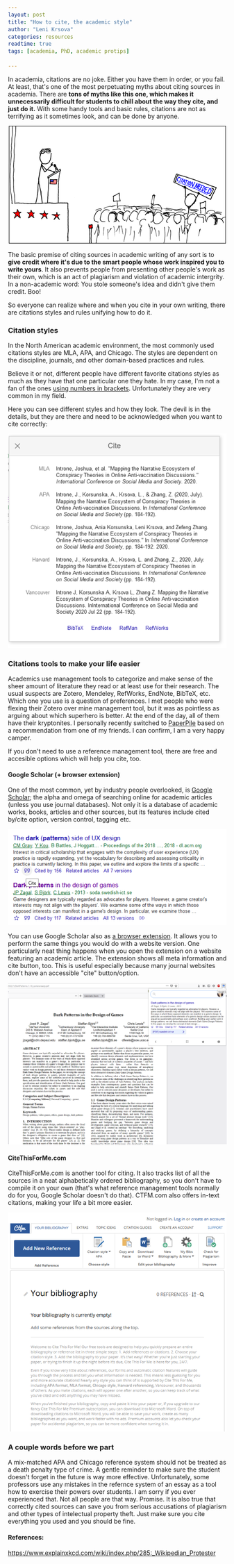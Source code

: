 ```yaml
---
layout: post
title: "How to cite, the academic style"
author: "Leni Krsova"
categories: resources
readtime: true
tags: [academia, PhD, academic protips]

---
```

In academia, citations are no joke. Either you have them in order, or you fail. At least, that's  one of the most perpetuating myths about citing sources in academia. There are **tons of myths like this one, which makes it unnecessarily difficult for students to chill about the way they cite, and just do it.** With some handy tools and basic rules, citations are not as terrifying as it sometimes look, and can be done by anyone.

<div style="text-align: center"><img src="/assets/img/citation.png"></div>

The basic premise of citing sources in academic writing of any sort is to **give credit where it's due to the smart people whose work inspired you to write yours**. It also prevents people from presenting other people's work as their own, which is an act of plagiarism and violation of academic intergrity. In a non-academic word: You stole someone's idea and didn't give them credit.  Boo!

So everyone can realize where and when you cite in your own writing, there are citations styles and rules unifying how to do it.

### Citation styles 
In the North American academic environment, the most commonly used citations styles are MLA, APA, and Chicago. The styles are dependent on the discipline, journals, and other domain-based practices and rules.

Believe it or not, different people have different favorite citations styles as much as they have that one particular one they hate. In my case, I'm not a fan of the ones <a href="https://www.bibguru.com/blog/citation-styles-numbers-in-brackets/">using numbers in brackets</a>. Unfortunately they are very common in my field. 

Here you can see different styles and how they look. The devil is in the details, but they are there and need to be acknowledged when you want to cite correctly:
<div style="text-align: center"><img src="/assets/img/citations-styles.PNG"></div>

### Citations tools to make your life easier
Academics use management tools to categorize and make sense of the sheer amount of literature they read or at least use for their research. The usual suspects are Zotero, Mendeley, RefWorks, EndNote, BibTeX, etc. Which one you use is a question of preferences. I met people who were flexing their Zotero over mine management tool, but it was as pointless as arguing about which superhero is better. At the end of the day, all of them have their kryptonites. I personally recently switched to <a href="https://paperpile.com/">PaperPile</a> based on a recommendation from one of my friends. I can confirm, I am a very happy camper. 

If you don't need to use a reference management tool, there are free and accesible options which will help you cite, too.

#### Google Scholar (+ browser extension)
One of the most common, yet by industry people overlooked, is <a href="https://scholar.google.com/">Google Scholar</a>; the alpha and omega of searching online for academic articles (unless you use journal databases). Not only it is a database of academic works, books, articles and other sources, but its features include cited by/cite option, version control, tagging etc.

<div style="text-align: center"><img src="/assets/img/cite-button.PNG"></div>

You can use Google Scholar also as <a href="https://scholar.google.com/scholar_settings?sciifh=1&hl=en&as_sdt=0,33#4">a browser extension</a>. It allows you to perform the same things you would do with a website version. One particularly neat thing happens when you open the extension on a website featuring an academic article. The extension shows all meta information and cite button, too. This is useful especially because many journal websites don't have an accessible "cite" button/option.

<div style="text-align: center"><img src="/assets/img/google-scholar-extension.png"></div>

#### CiteThisForMe.com
CiteThisForMe.com is another tool for citing. It also tracks list of all the sources in a neat alphabetically ordered bibliography, so you don't have to compile it on your own (that's what reference management tools normally do for you, Google Scholar doesn't do that). CTFM.com also offers in-text citations, making your life a bit more easier.

<div style="text-align: center"><img src="/assets/img/ctfm.PNG"></div>

### A couple words before we part
A mix-matched APA and Chicago reference system should not be treated as a death penalty type of crime. A gentle reminder to make sure the student doesn't forget in the future is way more effective. Unfortunately, some professors use any mistakes in the refernce system of an essay as a tool how to exercise their powers over students. I am sorry if you ever experienced that. Not all people are that way. Promise. It is also true that correctly cited sources can save you from serious accusations of plagiarism and other types of intelectual property theft. Just make sure you cite everything you used and you should be fine.

#### References:
https://www.explainxkcd.com/wiki/index.php/285:_Wikipedian_Protester
